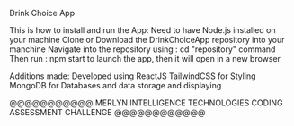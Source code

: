 Drink Choice App

This is how to install and run the App:
Need to have Node.js installed on your machine
Clone or Download the DrinkChoiceApp repository into your manchine
Navigate into the repository using : cd "repository" command
Then run : npm start to launch the app, then it will open in a new browser

Additions made:
Developed using ReactJS
TailwindCSS for Styling
MongoDB for Databases and data storage and displaying



@@@@@@@@@@@   MERLYN INTELLIGENCE TECHNOLOGIES CODING ASSESSMENT CHALLENGE  @@@@@@@@@@@@
